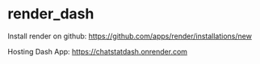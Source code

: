 # render_dash
Install render on github:  https://github.com/apps/render/installations/new

Hosting Dash App: https://chatstatdash.onrender.com
